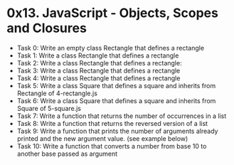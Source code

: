 # 0x13. JavaScript - Objects, Scopes and Closures
- Task 0: Write an empty class Rectangle that defines a rectangle
- Task 1: Write a class Rectangle that defines a rectangle
- Task 2: Write a class Rectangle that defines a rectangle:
- Task 3: Write a class Rectangle that defines a rectangle
- Task 4: Write a class Rectangle that defines a rectangle
- Task 5: Write a class Square that defines a square and inherits from Rectangle of 4-rectangle.js
- Task 6: Write a class Square that defines a square and inherits from Square of 5-square.js
- Task 7: Write a function that returns the number of occurrences in a list
- Task 8: Write a function that returns the reversed version of a list
- Task 9: Write a function that prints the number of arguments already printed and the new argument value. (see example below)
- Task 10: Write a function that converts a number from base 10 to another base passed as argument
